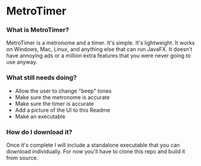 # MetroTimer

### What is MetroTimer?

MetroTimer is a metronome and a timer. It's simple. It's lightweight. It works on Windows, Mac, Linux, and anything
else that can run JavaFX. It doesn't have annoying ads or a million extra features that you were never going to use 
anyway.

### What still needs doing?

- Allow the user to change "beep" tones
- Make sure the metronome is accurate
- Make sure the timer is accurate
- Add a picture of the UI to this Readme
- Make an executable

### How do I download it?

Once it's complete I will include a standalone executable that you can download individually. For now you'll have to
clone this repo and build it from source.

